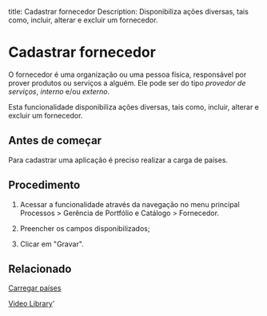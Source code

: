 title: Cadastrar fornecedor
Description: Disponibiliza ações diversas, tais como, incluir, alterar e excluir um fornecedor.
# Cadastrar fornecedor

O fornecedor é uma organização ou uma pessoa física, responsável por prover
produtos ou serviços a alguém. Ele pode ser do tipo *provedor de
serviços*, *interno* e/ou *externo*.

Esta funcionalidade disponibiliza ações diversas, tais como, incluir, alterar e
excluir um fornecedor.

Antes de começar
--------------------

Para cadastrar uma aplicação é preciso realizar a carga de países.

Procedimento
----------------

1.  Acessar a funcionalidade através da navegação no menu principal Processos \>
    Gerência de Portfólio e Catálogo \> Fornecedor.

2.  Preencher os campos disponibilizados;

3.  Clicar em "Gravar".

Relacionado
-------

[Carregar países](/pt-br/citsmart-platform-9/platform-administration/region-and-language/load-countries.html)


<i class='fa fa-youtube-play  fa-2x' style='color:#97ce17;vertical-align: middle;'> </i> [Video Library](https://www.youtube.com/playlist?list=PLB5qK2uzf2RPUBXWp7r7A0YUQY07qkSrO)'

<!-- !!! tip "About"

    <b>Product/Version:</b> CITSmart | 9.00 &nbsp;&nbsp;
    <b>Updated:</b>01/16/2019 - Anna Martins
